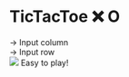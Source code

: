 # TicTacToe ❌ O
-> Input column<br>
-> Input row<br>
<img src="https://cdn.discordapp.com/attachments/627202547962347552/1017049992214622259/Screenshot_2022-09-07_193216.png">
Easy to play!
